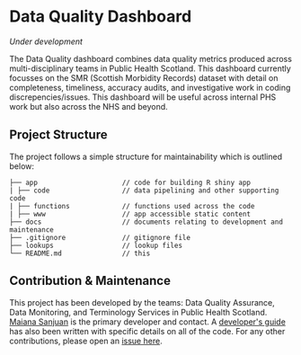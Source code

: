 # Data Quality Dashboard

*Under development* 

The Data Quality dashboard combines data quality metrics produced across multi-disciplinary teams in Public Health Scotland. This dashboard currently focusses on the SMR (Scottish Morbidity Records) dataset with detail on completeness, timeliness, accuracy audits, and investigative work in coding discrepencies/issues. This dashboard will be useful across internal PHS work but also across the NHS and beyond. 

## Project Structure

The project follows a simple structure for maintainability which is outlined below:

```
├── app                     // code for building R shiny app
| ├── code                  // data pipelining and other supporting code 
| ├── functions             // functions used across the code
| ├── www                   // app accessible static content
├── docs                    // documents relating to development and maintenance
├── .gitignore              // gitignore file
├── lookups                 // lookup files
└── README.md               // this
```

## Contribution & Maintenance

This project has been developed by the teams: Data Quality Assurance, Data Monitoring, and Terminology Services in Public Health Scotland. [Maiana Sanjuan](https://github.com/maiana-sanjuan) is the primary developer and contact. A [developer's guide](https://github.com/Public-Health-Scotland/dqa_dashboard/blob/main/docs/development_guide.Rmd) has also been written with specific details on all of the code. For any other contributions, please open an [issue here](https://github.com/Public-Health-Scotland/dqa_dashboard/issues/new). 
